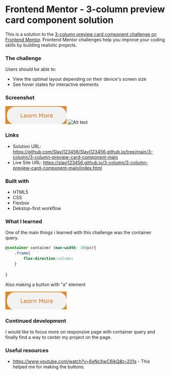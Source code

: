# Frontend Mentor - 3-column preview card component solution

This is a solution to the [3-column preview card component challenge on Frontend Mentor](https://www.frontendmentor.io/challenges/3column-preview-card-component-pH92eAR2-). Frontend Mentor challenges help you improve your coding skills by building realistic projects. 

### The challenge

Users should be able to:

- View the optimal layout depending on their device's screen size
- See hover states for interactive elements

### Screenshot
![Alt text](image.png)
![Alt text](image-1.png)

### Links

- Solution URL: https://github.com/Slavi123456/Slavi123456.github.io/tree/main/3-column/3-column-preview-card-component-main
- Live Site URL: https://slavi123456.github.io/3-column/3-column-preview-card-component-main/index.html

### Built with

- HTML5
- CSS
- Flexbox
- Dekstop-first workflow
### What I learned

One of the main things i learned with this challenge was the container query.

```css
@container container (max-width: 380px){
    .frame{
        flex-direction:column;
    }

}
```
Also making a button with "a" element

![Alt text](image.png)

### Continued development

I would like to focus more on responsive page with container query 
  аnd finally find a way to center my project on the page.

### Useful resources

- https://www.youtube.com/watch?v=6xNcXwC6ikQ&t=201s - This helped me for making the buttons. 
